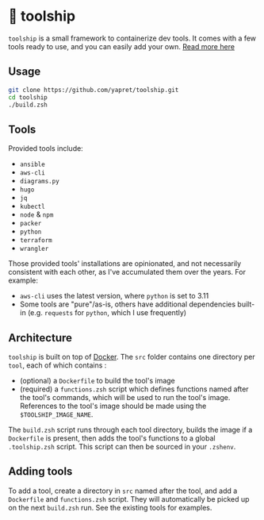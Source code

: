 # 🚢 toolship
`toolship` is a small framework to containerize dev tools. It comes with a few tools ready to use, and you can easily add your own. [Read more here](https://yann.pt/posts/a-more-secure-workstation/)

## Usage
```zsh
git clone https://github.com/yapret/toolship.git
cd toolship
./build.zsh
```

## Tools
Provided tools include:
- `ansible`
- `aws-cli`
- `diagrams.py`
- `hugo`
- `jq`
- `kubectl`
- `node` & `npm`
- `packer`
- `python`
- `terraform`
- `wrangler`

Those provided tools' installations are opinionated, and not necessarily consistent with each other, as I've accumulated them over the years. For example:
- `aws-cli` uses the latest version, where `python` is set to 3.11
- Some tools are "pure"/as-is, others have additional dependencies built-in (e.g. `requests` for `python`, which I use frequently)

## Architecture
`toolship` is built on top of [Docker](https://www.docker.com/). The `src` folder contains one directory per `tool`, each of which contains :
- (optional) a `Dockerfile` to build the tool's image
- (required) a `functions.zsh` script which defines functions named after the tool's commands, which will be used to run the tool's image. References to the tool's image should be made using the `$TOOLSHIP_IMAGE_NAME`.

The `build.zsh` script runs through each tool directory, builds the image if a `Dockerfile` is present, then adds the tool's functions to a global `.toolship.zsh` script. This script can then be sourced in your `.zshenv`.

## Adding tools
To add a tool, create a directory in `src` named after the tool, and add a `Dockerfile` and `functions.zsh` script. They will automatically be picked up on the next `build.zsh` run. See the existing tools for examples.